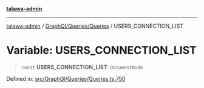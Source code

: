 [**talawa-admin**](../../../../README.md)

***

[talawa-admin](../../../../README.md) / [GraphQl/Queries/Queries](../README.md) / USERS\_CONNECTION\_LIST

# Variable: USERS\_CONNECTION\_LIST

> `const` **USERS\_CONNECTION\_LIST**: `DocumentNode`

Defined in: [src/GraphQl/Queries/Queries.ts:750](https://github.com/gautam-divyanshu/talawa-admin/blob/619e831a8e34de2906df3277eb6df8b5309fb2fc/src/GraphQl/Queries/Queries.ts#L750)
